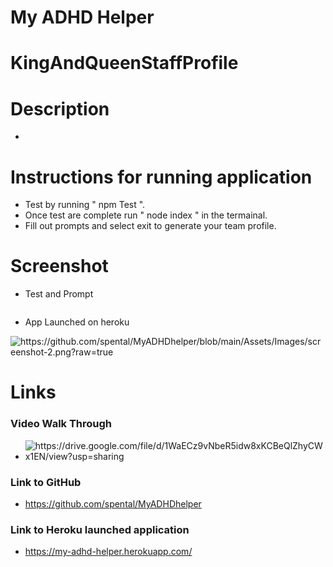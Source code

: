 # My ADHD Helper 

# KingAndQueenStaffProfile

# Description

- 


# Instructions for running application

- Test by running " npm Test ".
- Once test are complete run " node index " in the termainal.   
- Fill out prompts and select exit to generate your team profile. 

# Screenshot
- Test and Prompt

<img alt="" >

- App Launched on heroku

<img alt="https://github.com/spental/MyADHDhelper/blob/main/Assets/Images/screenshot-2.png?raw=true" >
  
# Links

### Video Walk Through

- <img alt="https://drive.google.com/file/d/1WaECz9vNbeR5idw8xKCBeQlZhyCWx1EN/view?usp=sharing">

### Link to GitHub

- https://github.com/spental/MyADHDhelper

### Link to Heroku launched application

- https://my-adhd-helper.herokuapp.com/